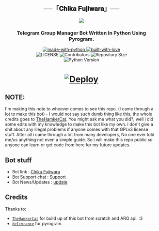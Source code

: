 <h2 align="center">
    ──「𝐂𝐡𝐢𝐤𝐚 𝐅𝐮𝐣𝐢𝐰𝐚𝐫𝐚」──
</h2>

<p align="center">
  <img src="https://telegra.ph/file/193b10ac0eefdc9316a8e.jpg">
</p>

<h3 align="center">
    Telegram Group Manager Bot Written In Python Using Pyrogram.
</h3>

<p align="center">
    <a href="https://python.org">
        <img src="http://forthebadge.com/images/badges/made-with-python.svg" alt="made-with-python">
    </a>
    <a href="https://GitHub.com/rozari0">
        <img src="http://ForTheBadge.com/images/badges/built-with-love.svg" alt="built-with-love">
    </a> <br>
    <img src="https://img.shields.io/github/license/Wahyu213/Fujiwarabot?style=for-the-badge&logo=appveyor" alt="LICENSE">
    <img src="https://img.shields.io/github/contributors/Wahyu213/Fujiwarabot?style=for-the-badge&logo=appveyor" alt="Contributors">
    <img src="https://img.shields.io/github/repo-size/Wahyu213/Fujiwarabot?style=for-the-badge&logo=appveyor" alt="Repository Size"> <br>
    <img src="https://img.shields.io/badge/python-3.9-green?style=for-the-badge&logo=appveyor" alt="Python Version">
</p>


<h1>
    <p align="center">
        <a href="https://heroku.com/deploy?template=https://github.com/Wahyu213/FujiwaraBot">
            <img src="https://www.herokucdn.com/deploy/button.svg" alt="Deploy">
        </a>
    </p>

    
## NOTE:

  I'm making this note to whoever comes to see this repo. (I came through a lot to make this bot) - I would not say such dumb thing like this, the whole credits goes to [TheHamkerCat](https://github.com/TheHamkerCat). You might ask me what you did?, well i did some edits with my knowledge to make this bot like my own. I don't give a shit about any illegal problems if anyone comes with that GPLv3 license stuff. After all i came through a lot from many developers, No one ever told me/us anything not even a simple guide. So i will make this repo public so anyone can learn or get code from here for my future updates.
## Bot stuff

* Bot link : [Chika Fujiwara](https://t.me/ChikaProBot)
* Bot Support chat : [Support](https://t.me/OkaeriUserbot)
* Bot News/Updates : [update](https://t.me/nbzoning)    

## Credits

Thanks to:
- [`TheHamkerCat`](https://github.com/TheHamkerCat) for build up of this bot from scratch and ARQ api. :3
- [`delivrance`](https://github.com/delivrance) for pyrogram.
